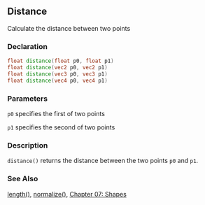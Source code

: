 ## Distance
Calculate the distance between two points

### Declaration
```glsl
float distance(float p0, float p1)  
float distance(vec2 p0, vec2 p1)  
float distance(vec3 p0, vec3 p1)  
float distance(vec4 p0, vec4 p1)
```

### Parameters
```p0``` specifies the first of two points

```p1``` specifies the second of two points

### Description
```distance()``` returns the distance between the two points ```p0``` and ```p1```.

<div class="codeAndCanvas" data="../07/circle-making.frag"></div>

### See Also

[length()](/glossary/?search=length), [normalize()](/glossary/?search=normalize), [Chapter 07: Shapes](/07/)